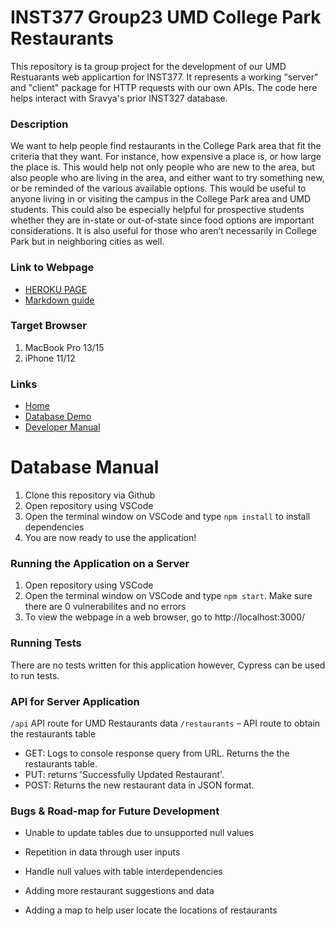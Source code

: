 # INST377 Group23 UMD College Park Restaurants

This repository is ta group project for the development of our UMD Restuarants web applicartion for INST377. It represents a working "server" and "client" package for HTTP requests with our own APIs. The code here helps interact with Sravya's prior INST327 database. 

### Description
We want to help people find restaurants in the College Park area that fit the criteria that they want. For instance, how expensive a place is, or how large the place is. This would help not only people who are new to the area, but also people who are living in the area, and either want to try something new, or be reminded of the various available options.
This would be useful to anyone living in or visiting the campus in the College Park area and UMD students. This could also be especially helpful for prospective students whether they are in-state or out-of-state since food options are important considerations. It is also useful for those who aren’t necessarily in College Park but in neighboring cities as well.  

### Link to Webpage
* [HEROKU PAGE](https://aqueous-reef-41843.herokuapp.com/)
* [Markdown guide](https://www.markdownguide.org/cheat-sheet/)

### Target Browser
1. MacBook Pro 13/15
2. iPhone 11/12

### Links
* [Home](https://aqueous-reef-41843.herokuapp.com/)
* [Database Demo](https://aqueous-reef-41843.herokuapp.com/data.html)
* [Developer Manual](https://github.com/sravvel/Group23-Final-INST377SP2021#developer-manual)

# Database Manual
1. Clone this repository via Github
2. Open repository using VSCode
3. Open the terminal window on VSCode and type ` npm install ` to install dependencies 
4. You are now ready to use the application!

### Running the Application on a Server
1. Open repository using VSCode
2. Open the terminal window on VSCode and type ` npm start `. Make sure there are 0 vulnerabilites and no errors
3. To view the webpage in a web browser, go to http://localhost:3000/ 

### Running Tests
There are no tests written for this application however, Cypress can be used to run tests.

### API for Server Application
` /api ` API route for UMD Restaurants data
` /restaurants ` – API route to obtain the restaurants table
- GET: Logs to console response query from URL. Returns the the restaurants table.
- PUT: returns 'Successfully Updated Restaurant'.
- POST: Returns the new restaurant data in JSON format.

### Bugs & Road-map for Future Development
- Unable to update tables due to unsupported null values
- Repetition in data through user inputs

- Handle null values with table interdependencies
- Adding more restaurant suggestions and data
- Adding a map to help user locate the locations of restaurants